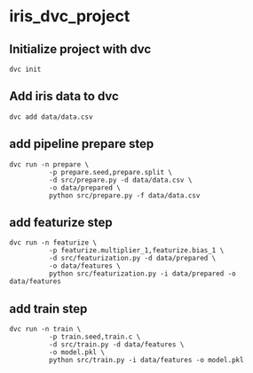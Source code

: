 # iris_dvc_project

## Initialize project with dvc
```dvc init```


## Add iris data to dvc
```dvc add data/data.csv```

## add pipeline prepare step
```
dvc run -n prepare \
          -p prepare.seed,prepare.split \
          -d src/prepare.py -d data/data.csv \
          -o data/prepared \
          python src/prepare.py -f data/data.csv
```

## add featurize step
```
dvc run -n featurize \
          -p featurize.multiplier_1,featurize.bias_1 \
          -d src/featurization.py -d data/prepared \
          -o data/features \
          python src/featurization.py -i data/prepared -o data/features
```

## add train step
```
dvc run -n train \
          -p train.seed,train.c \
          -d src/train.py -d data/features \
          -o model.pkl \
          python src/train.py -i data/features -o model.pkl
```